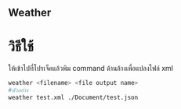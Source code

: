 ## Weather

# วิธีใช้

ให้เข้าไปที่โปรเจ็คแล้วพิม command ด้านล้างเพื่อแปลงไฟล์ xml

```bash
weather <filename> <file output name>
#ตัวอย่าง
weather test.xml ./Document/test.json
```
